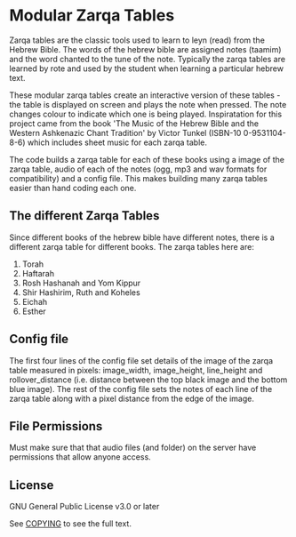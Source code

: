 # Modular Zarqa Tables

Zarqa tables are the classic tools used to learn to leyn (read) from the Hebrew Bible. The words of the hebrew bible are assigned notes (taamim) and the word chanted to the tune of the note. Typically the zarqa tables are learned by rote and used by the student when learning a particular hebrew text.

These modular zarqa tables create an interactive version of these tables - the table is displayed on screen and plays the note when pressed. The note changes colour to indicate which one is being played.
Inspiratation for this project came from the book 'The Music of the Hebrew Bible and the Western Ashkenazic Chant Tradition' by Victor Tunkel (ISBN-10 0-9531104-8-6) which includes sheet music for each zarqa table.

The code builds a zarqa table for each of these books using a image of the zarqa table, audio of each of the notes (ogg, mp3 and wav formats for compatibility) and a config file. This makes building many zarqa tables easier than hand coding each one.

## The different Zarqa Tables

Since different books of the hebrew bible have different notes, there is a different zarqa table for different books. The zarqa tables here are:
1. Torah
2. Haftarah
3. Rosh Hashanah and Yom Kippur
4. Shir Hashirim, Ruth and Koheles
5. Eichah
6. Esther

## Config file

The first four lines of the config file set details of the image of the zarqa table measured in pixels: image_width, image_height, line_height and rollover_distance (i.e. distance between the top black image and the bottom blue image).
The rest of the config file sets the notes of each line of the zarqa table along with a pixel distance from the edge of the image.

## File Permissions

Must make sure that that audio files (and folder) on the server have permissions that allow anyone access.

## License

GNU General Public License v3.0 or later

See [COPYING](COPYING) to see the full text.
